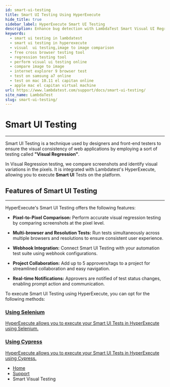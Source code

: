 ```yaml
---
id: smart-ui-testing
title: Smart UI Testing Using HyperExecute
hide_title: true
sidebar_label: HyperExecute Smart UI Testing
description: Enhance bug detection with LambdaTest Smart Visual UI Regression Testing! Easily identify visual deviations and regression bugs in new builds for flawless application delivery.
keywords:
  - smart ui testing in lambdatest
  - smart ui testing in hyperexecute
  - visual  ui testing,image to image comparison
  - free cross browser testing tool
  - regression testing tool
  - perform visual ui testing online
  - compare image to image
  - internet explorer 9 browser test
  - test on samsung a7 online
  - test on mac 10.11 el capitan online
  - apple mac el capitan virtual machine
url: https://www.lambdatest.com/support/docs/smart-ui-testing/
site_name: LambdaTest
slug: smart-ui-testing/
---
```


<script type="application/ld+json"
      dangerouslySetInnerHTML={{ __html: JSON.stringify({
       "@context": "https://schema.org",
        "@type": "BreadcrumbList",
        "itemListElement": [{
          "@type": "ListItem",
          "position": 1,
          "name": "LambdaTest",
          "item": "https://www.lambdatest.com"
        },{
          "@type": "ListItem",
          "position": 2,
          "name": "Support",
          "item": "https://www.lambdatest.com/support/docs/"
        },{
          "@type": "ListItem",
          "position": 3,
          "name": "Smart UI Testing",
          "item": "https://www.lambdatest.com/support/docs/smart-ui-testing/"
        }]
      })
    }}
></script>

# Smart UI Testing
---

Smart UI Testing is a technique used by designers and front-end testers to ensure the visual consistency of web applications by employing a sort of testing called **"Visual Regression"**.

In Visual Regression testing, we compare screenshots and identify visual variations in the pixels. It is integrated with Lambdatest's HyperExecute, allowing you to execute **Smart UI** Tests on the platform.

## Features of Smart UI Testing
---

HyperExecute's Smart UI Testing offers the following features:

- **Pixel-to-Pixel Comparison:** Perform accurate visual regression testing by comparing screenshots at the pixel level.

- **Multi-browser and Resolution Tests:** Run tests simultaneously across multiple browsers and resolutions to ensure consistent user experience.

- **Webhook Integration:** Connect Smart UI Testing with your automation test suite using webhook configurations.

- **Project Collaboration:** Add up to 5 approvers/tags to a project for streamlined collaboration and easy navigation.

- **Real-time Notifications:** Approvers are notified of test status changes, enabling prompt action and communication.

To execute Smart UI Testing using HyperExecute, you can opt for the following methods:

<div className="support_main">
  <a href="/support/docs/hyperexecute-smart-ui-testing-using-selenium/">
    <div className="support_inners mb-5">
      <h3>Using Selenium</h3>
      <p>HyperExecute allows you to execute your Smart UI Tests in HyperExecute using Selenium.</p>
    </div>
  </a>
  <a href = "/support/docs/hyperexecute-smart-ui-testing-using-cypress/">
    <div className="support_inners">
      <h3>Using Cypress</h3>
      <p>HyperExecute allows you to execute your Smart UI Tests in HyperExecute using Cypress.</p>
    </div>
  </a>
</div>



<nav aria-label="breadcrumbs">
  <ul className="breadcrumbs">
    <li className="breadcrumbs__item">
      <a className="breadcrumbs__link" href="https://www.lambdatest.com">Home</a>
    </li>
    <li className="breadcrumbs__item">
      <a className="breadcrumbs__link" href="/docs/">Support</a>
    </li>
    <li className="breadcrumbs__item breadcrumbs__item--active">
      <span className="breadcrumbs__link">Smart Visual Testing</span>
    </li>
  </ul>
</nav>
